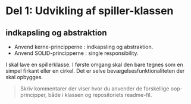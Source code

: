 # Del 1: Udvikling af spiller-klassen
## indkapsling og abstraktion 

- Anvend kerne-principperne : indkapsling og abstraktion.   
- Anvend SOLID-principperne : single responsibility.

I skal lave en spillerklasse. I første omgang skal den bare tegnes som en simpel firkant eller en cirkel.
Det er selve bevægelsesfunktionaliteten der skal opbygges. 

> Skriv kommentarer der viser hvor du anvender de forskellige oop-principper, både i klassen og repositoriets readme-fil.